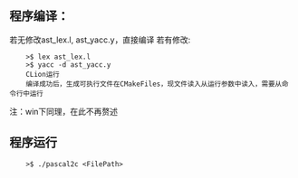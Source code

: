 ## 程序编译：
若无修改ast_lex.l, ast_yacc.y，直接编译
若有修改: 
```
    >$ lex ast_lex.l
    >$ yacc -d ast_yacc.y
    CLion运行
    编译成功后，生成可执行文件在CMakeFiles，现文件读入从运行参数中读入，需要从命令行中运行
```
注：win下同理，在此不再赘述
## 程序运行
```
    >$ ./pascal2c <FilePath>
```    
